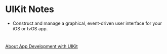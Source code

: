 # UIKit Notes


- Construct and manage a graphical, event-driven user interface for your iOS or tvOS app. 
#
#

[About App Development with UIKit](https://developer.apple.com/documentation/uikit/about_app_development_with_uikit)
